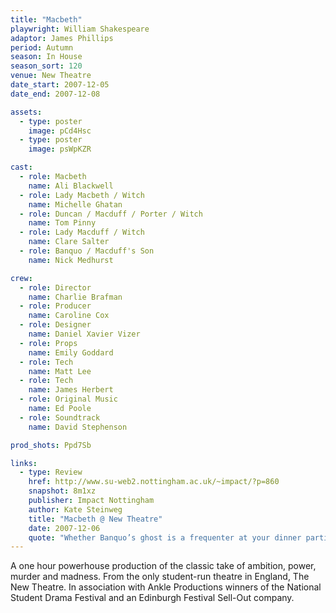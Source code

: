 ```yaml
---
title: "Macbeth"
playwright: William Shakespeare
adaptor: James Phillips
period: Autumn
season: In House
season_sort: 120
venue: New Theatre
date_start: 2007-12-05
date_end: 2007-12-08

assets:
  - type: poster
    image: pCd4Hsc
  - type: poster
    image: psWpKZR

cast:
  - role: Macbeth
    name: Ali Blackwell
  - role: Lady Macbeth / Witch
    name: Michelle Ghatan
  - role: Duncan / Macduff / Porter / Witch
    name: Tom Pinny
  - role: Lady Macduff / Witch
    name: Clare Salter
  - role: Banquo / Macduff's Son
    name: Nick Medhurst

crew:
  - role: Director
    name: Charlie Brafman
  - role: Producer
    name: Caroline Cox
  - role: Designer
    name: Daniel Xavier Vizer
  - role: Props
    name: Emily Goddard
  - role: Tech
    name: Matt Lee
  - role: Tech
    name: James Herbert
  - role: Original Music
    name: Ed Poole
  - role: Soundtrack
    name: David Stephenson

prod_shots: Ppd7Sb

links:
  - type: Review
    href: http://www.su-web2.nottingham.ac.uk/~impact/?p=860
    snapshot: 8m1xz
    publisher: Impact Nottingham
    author: Kate Steinweg
    title: "Macbeth @ New Theatre"
    date: 2007-12-06
    quote: "Whether Banquo’s ghost is a frequenter at your dinner parties, or you couldn’t care less if you saw a dagger before you – this production of Macbeth will give you a Shakespeare infusion that will leave you wanting more (which is convenient; because you can then go home and read the complete version)."
---
```


A one hour powerhouse production of the classic take of ambition, power, murder and madness. From the only student-run theatre in England, The New Theatre. In association with Ankle Productions winners of the National Student Drama Festival and an Edinburgh Festival Sell-Out company.
